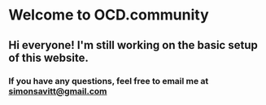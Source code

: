 # Welcome to OCD.community
## Hi everyone! I'm still working on the basic setup of this website.
### If you have any questions, feel free to email me at <simonsavitt@gmail.com>
